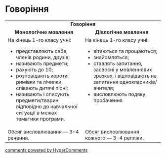 <div id="hypercomments_widget" class="js-hypercomments-widget invisible"></div>

# Говоріння

<table>
    <td align="center" colspan="2"><b>Говоріння</b></td>
  </tr>
            <tr>
                <td align="center"><b>Монологічне мовлення</b></td>
                <td align="center"><b>Діалогічне мовлення</b></td>
            </tr>
            <tr>
<td style="vertical-align:top !important;">
На кінець 1-го класу учні:
<ul>
<li>представляють себе, членів родини, друзів;</li>
<li>називають предмети;</li>
<li>рахують до 10;</li>
<li>розповідають короткі римівки та лічилки, співають дитячі пісні;</li>
<li>називають і описують предмети/тварин відповідно до навчальної ситуації в межах тематики програми.</li>
</ul>
</td>
<td style="vertical-align:top !important;">
На кінець 1-го класу учні:
<ul>
<li>вітаються та прощаються;</li>
<li>знайомляться;</li>
<li>ставлять запитання, засвоєні у мовленнєвих зразках, і відповідають на запитання однокласників/вчителя;</li>
<li>висловлюють подяку, пробачення.</li>
</ul>
</td>
            <tr>
<td style="vertical-align:top !important;">
Обсяг висловлювання — 3-4 речення.
</td>
<td style="vertical-align:top !important;">
Обсяг висловлювання кожного — 3-4 репліки.
</td>
</table>

<div class="js-hypercomments-container">
    <a href="http://hypercomments.com" class="hc-link" title="comments widget">comments powered by HyperComments</a>
</div>